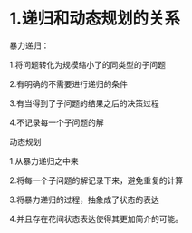 # 1.递归和动态规划的关系

暴力递归：

1.将问题转化为规模缩小了的同类型的子问题

2.有明确的不需要进行递归的条件

3.有当得到了子问题的结果之后的决策过程

4.不记录每一个子问题的解



动态规划

1.从暴力递归之中来

2.将每一个子问题的解记录下来，避免重复的计算

3.将暴力递归的过程，抽象成了状态的表达

4.并且存在花间状态表达使得其更加简介的可能。